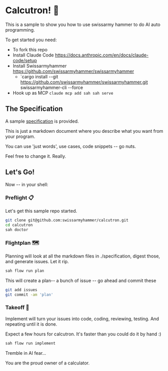 # Calcutron! 🤖

This is a sample to show you how to use swissarmy hammer to do AI auto programming.

To get started you need:

- To fork this repo
- Install Claude Code https://docs.anthropic.com/en/docs/claude-code/setup
- Install Swissarmyhammer <https://github.com/swissarmyhammer/swissarmyhammer>
  - `cargo install --git https://github.com/swissarmyhammer/swissarmyhammer.git swissarmyhammer-cli --force
- Hook up as MCP `claude mcp add sah sah serve`

## The Specification

A sample [specification](./specification/index.md) is provided.

This is just a markdown document where you describe what you want from your program.

You can use 'just words', use cases, code snippets -- go nuts.

Feel free to change it. Really.

## Let's Go!

Now -- in your shell:

### Preflight 📋 

Let's get this sample repo started.

```bash
git clone git@github.com:swissarmyhammer/calcutron.git
cd calcutron
sah doctor
```

### Flightplan 🗺️

Planning will look at all the markdown files in ./specification, digest those, and generate issues. Let it rip.

```bash
sah flow run plan
```

This will create a plan-- a bunch of issue -- go ahead and commit these

```bash
git add issues
git commit -am 'plan'
```

### Takeoff 🛫

Implement will turn your issues into code, coding, reviewing, testing. And repeating until it is done.

Expect a few hours for calcutron. It's faster than you could do it by hand :)

```bash
sah flow run implement
```

Tremble in AI fear...

You are the proud owner of a calculator.

